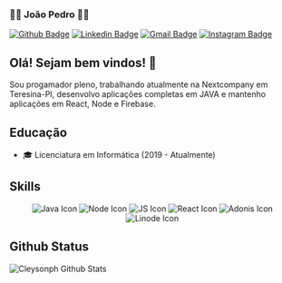 ### 👨‍🏫  João Pedro 👨‍💻

[![Github Badge](https://img.shields.io/badge/-Github-000?style=flat-square&logo=Github&logoColor=white&link=https://github.com/S6NXGOD)](https://github.com/S6NXGOD)
[![Linkedin Badge](https://img.shields.io/badge/-LinkedIn-blue?style=flat-square&logo=Linkedin&logoColor=white&link=https://www.linkedin.com/in/jo%C3%A3o-pedro-pinto-do-%C3%B3-baa689192/)](https://www.linkedin.com/in/jo%C3%A3o-pedro-pinto-do-%C3%B3-baa689192/)
[![Gmail Badge](https://img.shields.io/badge/-Gmail-c14438?style=flat-square&logo=Gmail&logoColor=white&link=mailto:devjoaopedropinto@gmail.com)](mailto:devjoaopedropinto@gmail.com/)
[![Instagram Badge](https://img.shields.io/badge/-Instagram-C13584?style=flat-square&labelColor=C13584&logo=instagram&logoColor=white&link=https://www.instagram.com/dev_joaopedro/)](https://www.instagram.com/dev_joaopedro/)

## Olá! Sejam bem vindos! 👋
 
Sou progamador pleno, trabalhando atualmente na Nextcompany em Teresina-PI, desenvolvo aplicações completas em JAVA e mantenho aplicações em React, Node e Firebase.

## Educação

- 🎓 Licenciatura em Informática (2019 - Atualmente)
##


## Skills

<div align="center">
<img src="https://www.vectorlogo.zone/logos/java/java-ar21.svg" alt="Java Icon" >
<img src="https://www.vectorlogo.zone/logos/nodejs/nodejs-ar21.svg" alt="Node Icon" >
<img src="https://www.vectorlogo.zone/logos/javascript/javascript-ar21.svg" alt="JS Icon" >
<img src="https://www.vectorlogo.zone/logos/reactjs/reactjs-ar21.svg" alt="React Icon" >
<img src="https://www.vectorlogo.zone/logos/adonisjs/adonisjs-ar21.svg" alt="Adonis Icon" >
<img src="https://www.vectorlogo.zone/logos/linode/linode-ar21.svg" alt="Linode Icon" >
</div>

## Github Status

![Cleysonph Github Stats](https://github-readme-stats.vercel.app/api?username=S6NXGOD&show_icons=true)

